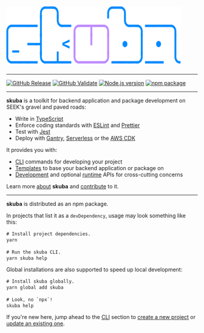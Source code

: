 # [![🤿 skuba](./docs/logo.svg)](https://seek-oss.github.io/skuba)

---

[![GitHub Release](https://github.com/seek-oss/skuba/workflows/Release/badge.svg?branch=master)](https://github.com/seek-oss/skuba/actions?query=workflow%3ARelease)
[![GitHub Validate](https://github.com/seek-oss/skuba/workflows/Validate/badge.svg?branch=master)](https://github.com/seek-oss/skuba/actions?query=workflow%3AValidate)
[![Node.js version](https://img.shields.io/badge/node-%3E%3D%2012-brightgreen)](https://nodejs.org/en/)
[![npm package](https://img.shields.io/npm/v/skuba)](https://www.npmjs.com/package/skuba)

---

**skuba** is a toolkit for backend application and package development on SEEK's gravel and paved roads:

- Write in [TypeScript]
- Enforce coding standards with [ESLint] and [Prettier]
- Test with [Jest]
- Deploy with [Gantry], [Serverless] or the [AWS CDK]

[aws cdk]: https://docs.aws.amazon.com/cdk/latest/guide/work-with-cdk-typescript.html
[gantry]: https://gantry.ssod.skinfra.xyz
[serverless]: https://serverless.com/

It provides you with:

- [CLI] commands for developing your project
- [Templates] to base your backend application or package on
- [Development] and optional [runtime] APIs for cross-cutting concerns

Learn more [about](docs/about.md) **skuba** and [contribute](CONTRIBUTING.md) to it.

---

**skuba** is distributed as an npm package.

In projects that list it as a `devDependency`,
usage may look something like this:

```shell
# Install project dependencies.
yarn

# Run the skuba CLI.
yarn skuba help
```

Global installations are also supported to speed up local development:

```shell
# Install skuba globally.
yarn global add skuba

# Look, no `npx`!
skuba help
```

If you're new here, jump ahead to the [CLI] section to [create a new project] or [update an existing one].

[cli]: ./docs/cli
[create a new project]: ./docs/cli/init.md
[development]: ./docs/development-api
[eslint]: https://eslint.org/
[jest]: https://jestjs.io
[prettier]: https://prettier.io/
[runtime]: ./docs/runtime-api
[templates]: ./docs/templates
[typescript]: https://www.typescriptlang.org/
[update an existing one]: ./docs/cli/configure.md
